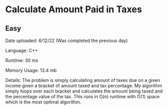 
# Calculate Amount Paid in Taxes

## Easy

Date uploaded: 6/12/22 (Was completed the previous day)

Language: C++

Runtime: 30 ms

Memory Usage: 13.4 mb

Details: The problem is simply calculating amount of taxes due on a given income given a bracket of amount taxed and tax percentage. My algorithm simply loops over each bracket and calculates the amount being taxed and the percentage value of the tax. This runs in O(n) runtime with O(1) space which is the most optimal algorithm.

